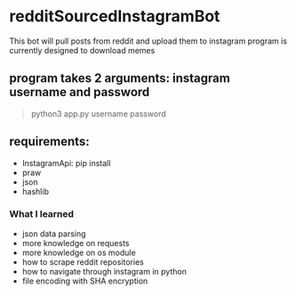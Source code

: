 # redditSourcedInstagramBot
This bot will pull posts from reddit and upload them to instagram
program is currently designed to download memes
## program takes 2 arguments: instagram username and password
> python3 app.py username password
## requirements:
* InstagramApi: pip install
* praw
* json
* hashlib

### What I learned
* json data parsing
* more knowledge on requests
* more knowledge on os module
* how to scrape reddit repositories
* how to navigate through instagram in python
* file encoding with SHA encryption



